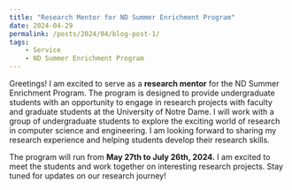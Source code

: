 ```yaml
---
title: "Research Mentor for ND Summer Enrichment Program"
date: 2024-04-29
permalink: /posts/2024/04/blog-post-1/
tags:
    - Service
    - ND Summer Enrichment Program
---
```


Greetings! I am excited to serve as a **research mentor** for the ND Summer Enrichment Program. The program is designed to provide undergraduate students with an opportunity to engage in research projects with faculty and graduate students at the University of Notre Dame. I will work with a group of undergraduate students to explore the exciting world of research in computer science and engineering. I am looking forward to sharing my research experience and helping students develop their research skills.

The program will run from **May 27th to July 26th, 2024.** I am excited to meet the students and work together on interesting research projects. Stay tuned for updates on our research journey!